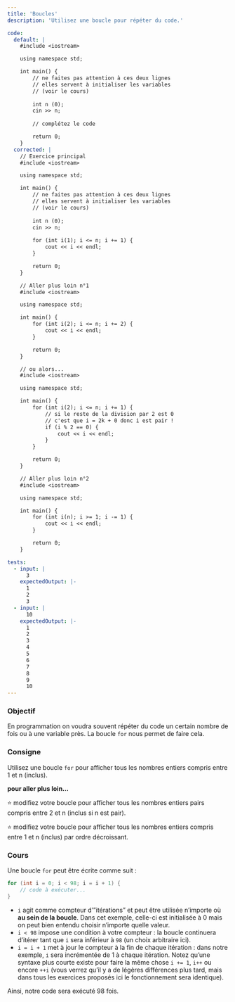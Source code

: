 ```yaml
---
title: 'Boucles'
description: 'Utilisez une boucle pour répéter du code.'

code:
  default: |
    #include <iostream>

    using namespace std;

    int main() {        
        // ne faites pas attention à ces deux lignes
        // elles servent à initialiser les variables
        // (voir le cours)
            
        int n (0);
        cin >> n;
        
        // complétez le code

        return 0;
    }
  corrected: |
    // Exercice principal
    #include <iostream>

    using namespace std;

    int main() {  
        // ne faites pas attention à ces deux lignes
        // elles servent à initialiser les variables
        // (voir le cours)
            
        int n (0);
        cin >> n;
            
        for (int i(1); i <= n; i += 1) {
            cout << i << endl;
        }

        return 0;
    }

    // Aller plus loin n°1
    #include <iostream>

    using namespace std;

    int main() {        
        for (int i(2); i <= n; i += 2) {            
            cout << i << endl;     
        }    

        return 0;
    }

    // ou alors...
    #include <iostream>

    using namespace std;

    int main() {        
        for (int i(2); i <= n; i += 1) {      
            // si le reste de la division par 2 est 0          
            // c'est que i = 2k + 0 donc i est pair !            
            if (i % 2 == 0) {                
                cout << i << endl;            
            }
        }    

        return 0;
    }

    // Aller plus loin n°2
    #include <iostream>

    using namespace std;

    int main() {        
        for (int i(n); i >= 1; i -= 1) {            
            cout << i << endl;        
        }    

        return 0;
    }

tests:
  - input: |
      3
    expectedOutput: |-
      1
      2
      3
  - input: |
      10
    expectedOutput: |-
      1
      2
      3
      4
      5
      6
      7
      8
      9
      10
---
```


### Objectif

En programmation on voudra souvent répéter du code un certain nombre de fois ou à une variable près. La boucle `for` nous permet de faire cela.

### Consigne

Utilisez une boucle `for` pour afficher tous les nombres entiers compris entre 1 et n (inclus).

**pour aller plus loin…**

⭐ modifiez votre boucle pour afficher tous les nombres entiers pairs compris entre 2 et n (inclus si n est pair).

⭐ modifiez votre boucle pour afficher tous les nombres entiers compris entre 1 et n (inclus) par ordre décroissant.

### Cours

Une boucle `for` peut être écrite comme suit :

```java
for (int i = 0; i < 98; i = i + 1) {
	// code à exécuter...
}
```

- `i` agit comme compteur d’”itérations” et peut être utilisée n’importe où **au sein de la boucle**. Dans cet exemple, celle-ci est initialisée à 0 mais on peut bien entendu choisir n’importe quelle valeur.
- `i < 98` impose une condition à votre compteur : la boucle continuera d’itérer tant que `i` sera inférieur à `98` (un choix arbitraire ici).
- `i = i + 1` met à jour le compteur à la fin de chaque itération : dans notre exemple, `i` sera incrémentée de 1 à chaque itération. Notez qu’une syntaxe plus courte existe pour faire la même chose `i += 1`, `i++` ou encore `++i` (vous verrez qu’il y a de légères différences plus tard, mais dans tous les exercices proposés ici le fonctionnement sera identique).

Ainsi, notre code sera exécuté 98 fois.
